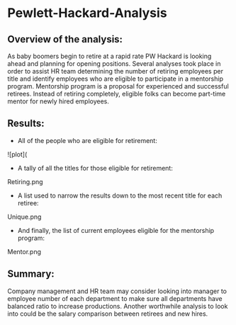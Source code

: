 # Pewlett-Hackard-Analysis


## Overview of the analysis: ##

As baby boomers begin to retire at a rapid rate PW Hackard is looking ahead and planning for opening positions. 
Several analyses took place in order to assist HR team determining the number of retiring employees per title and identify employees who are eligible to participate in a mentorship program. 
Mentorship program is a proposal for experienced and successful retirees. Instead of retiring completely, eligible folks can become part-time mentor for newly hired employees.

## Results: ## 
* All of the people who are eligible for retirement:

 ![plot](
 
*	A tally of all the titles for those eligible for retirement:

Retiring.png 

*	A list used to narrow the results down to the most recent title for each retiree:

Unique.png 

*	And finally, the list of current employees eligible for the mentorship program: 

Mentor.png 

## Summary: ## 
Company management and HR team may consider looking into manager to employee number of each department to make sure all departments have balanced ratio to increase productions.
Another worthwhile analysis to look into could be the salary comparison between retirees and new hires. 

